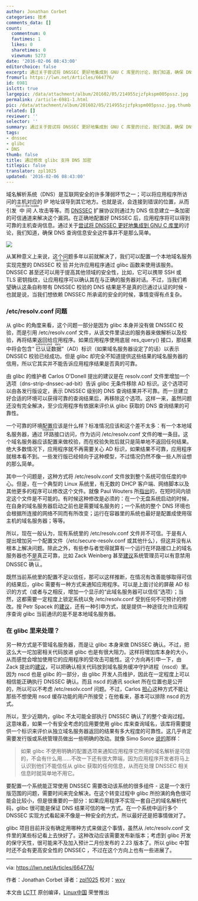 ```yaml
---
author: Jonathan Corbet
categories: 技术
comments_data: []
count:
  commentnum: 0
  favtimes: 1
  likes: 0
  sharetimes: 0
  viewnum: 5273
date: '2016-02-06 08:43:00'
editorchoice: false
excerpt: 通过关于尝试将 DNSSEC 更好地集成到 GNU C 库里的讨论，我们知道，确保 DNS 查询信息安全这件事并不是那么简单。
fromurl: https://lwn.net/Articles/664776/
id: 6981
islctt: true
largepic: /data/attachment/album/201602/05/214955zjzfpkspm005pssz.jpg
permalink: /article-6981-1.html
pic: /data/attachment/album/201602/05/214955zjzfpkspm005pssz.jpg.thumb.jpg
related: []
reviewer: ''
selector: ''
summary: 通过关于尝试将 DNSSEC 更好地集成到 GNU C 库里的讨论，我们知道，确保 DNS 查询信息安全这件事并不是那么简单。
tags:
- dnssec
- glibc
- DNS
thumb: false
title: 通过修改 glibc 支持 DNS 加密
titlepic: false
translator: zpl1025
updated: '2016-02-06 08:43:00'
---
```


域名解析系统（DNS）是互联网安全的许多薄弱环节之一；可以将应用程序所访问的主机对应的 IP 地址误导到其它地方。也就是说，会连接到错误的位置，从而引发<ruby> 中间人 <rp>  （ </rp> <rt>  man-in-the-middle </rt> <rp>  ） </rp></ruby>攻击等等。而 [DNSSEC](https://en.wikipedia.org/wiki/Domain_Name_System_Security_Extensions) 扩展协议则通过为 DNS 信息建立一条加密的可信通道来解决这个漏洞。在正确地配置好 DNSSEC 后，应用程序将可以得到可靠的主机查询信息。通过关于[尝试将 DNSSEC 更好地集成到 GNU C 库里](http://lwn.net/Articles/664790/)的讨论，我们知道，确保 DNS 查询信息安全这件事并不是那么简单。


![](/data/attachment/album/201602/05/214955zjzfpkspm005pssz.jpg)


从某种意义上来说，这个问题多年以前就解决了，我们可以配置一个本地域名服务实现完整的 DNSSEC <ruby> 校验 <rp>  （ </rp> <rt>  verification </rt> <rp>  ） </rp></ruby>并允许应用程序通过 glibc 函数来使用该服务。DNSSEC 甚至还可以用于提高其他领域的安全性，比如，它可以携带 SSH 或 TLS 密钥指纹，让应用程序可以确认其在与正确的服务器对话。不过，当我们希望确认这条自称带有 DNSSEC 校验的 DNS 结果是不是真的已通过认证的时候 - 也就是说，当我们想依赖 DNSSEC 所承诺的安全的时候，事情变得有点复杂。


### /etc/resolv.conf 问题


从 glibc 的角度来看，这个问题一部分是因为 glibc 本身并没有做 DNSSEC 校验，而是引用 /etc/resolv.conf 文件，从该文件里读出的服务器来做解析以及校验，再将结果返回给应用程序。如果应用程序使用底层 res\_query() 接口，那结果中将会包含“<ruby> 已认证数据 <rp>  （ </rp> <rt>  authenticated data </rt> <rp>  ） </rp></ruby>”（AD）标识（如果域名服务器设定了的话）以表示 DNSSEC 校验已经成功。但是 glibc 却完全不知道提供这些结果的域名服务器的信用，所以它其实并不能告诉应用程序结果是否真的可靠。


由 glibc 的维护者 Carlos O'Donell 提出的建议是在 resolv.conf 文件里增加一个选项（dns-strip-dnssec-ad-bit）告诉 glibc 无条件移除 AD 标识。这个选项可以由各发行版设定，表示 DNSSEC 级别的 DNS 查询结果并不可靠。而一旦建立好合适的环境可以获得可靠的查询结果后，再移除这个选项。这样一来，虽然问题还没有完全解决，至少应用程序有依据来评价从 glibc 获取的 DNS 查询结果的可靠性。


一个可靠的环境配置应该是什么样？标准情况应该和这个差不太多：有一个本地域名服务器，通过<ruby> 环路 <rp>  （ </rp> <rt>  loopback </rt> <rp>  ） </rp></ruby>接口访问，作为访问 /etc/resolv.conf 文件的唯一条目。这个域名服务器应该配置来做校验，而在校验失败后就只是简单地不返回任何结果。绝大多数情况下，应用程序就不再需要关心 AD 标识，如果结果不可靠，应用程序就根本看不到。一些发行版已经倾向于这种模型，不过情况仍然不像一些人所设想的那么简单。


其中一个问题是，这种方式将 /etc/resolv.conf 文件放到整个系统可信任度的中心。但是，在一个典型的 Linux 系统里，有无数的 DHCP 客户端、网络脚本以及其他更多的程序可以修改这个文件。就像 Paul Wouters 所[指出](http://lwn.net/Articles/664794/)的，在短时间内锁定这个文件是不可能的。有时候这种修改是必须的：在一个无盘系统启动的时候，在自身的域名服务器启动之前也是需要域名服务的；一个系统的整个 DNS 环境也会根据所连接的网络不同而有所改变；运行在容器里的系统也最好是配置成使用宿主机的域名服务器；等等。


所以，现在一般认为，现有系统里的 /etc/resolv.conf 文件并不可信。于是有人提出增加另一个配置文件（/etc/secure-resolv.conf 或其他什么），但这并没有从根本上解决问题。除此之外，有些参与者觉得就算有一个运行在环路接口上的域名服务器也不是真正可靠，比如 Zack Weinberg 甚至[建议](http://lwn.net/Articles/664782/)系统管理员可以有意禁用 DNSSEC <ruby> 确认 <rp>  （ </rp> <rt>  validation </rt> <rp>  ） </rp></ruby>。


既然当前系统里的配置不足以信任，那可以这样推断，在情况有改善能够取得可信的结果后，glibc 需要有一种方式来通知应用程序。可以是上面讨论的屏蔽 AD 标识的方式（或者与之相反，增加一个显示的“此域名服务器可以信任”选项）；当然，这都需要一定程度上锁定系统以免 /etc/resolv.conf 受到任何不可预计的修改。按 Petr Spacek 的[建议](http://lwn.net/Articles/664784/)，还有一种引申方式，就是提供一种途径允许应用程序查询 glibc 当前通讯的是不是本地域名服务器。


### 在 glibc 里来处理？


另一种方式是不管域名服务器，而是让 glibc 本身来做 DNSSEC 确认。不过，把这么大一坨加密相关代码放进 glibc 也是有很大阻力。这样将增加库本身的大小，从而感觉会增加使用它的应用程序的受攻击可能性。这个方向再引申一下，由 Zack 提出的[建议](http://lwn.net/Articles/664796/)，可以把确认相关代码放到域名服务缓冲守护进程（nscd）里。因为 nscd 也是 glibc 的一部分，由 glibc 开发人员维护，因此在一定程度上可以相信能正确执行 DNSSEC 确认。而且 nscd 的通讯 socket 所在位置也是公开的，所以可以不考虑 /etc/resolv.conf 问题。不过，Carlos [担心](http://lwn.net/Articles/664786/)这种方式不能让那些不想使用 nscd 缓存功能的用户所接受；在他看来，基本可以排除 nscd 的方式。


所以，至少近期内，glibc 不太可能全部执行 DNSSEC 确认了的整个查询过程。这意味着，如果一个有安全考虑的应用要使用 glibc 库来查询域名，该库将需要提供一个标识来评价从独立域名服务器返回的结果有多大程度的可靠性。这几乎肯定需要发行版或系统管理员做出一些明确的改动。就像 Simo Sorce [说的](http://lwn.net/Articles/664787/)那样：



> 
> 如果 glibc 不使用明确的配置选项来通知应用程序它所用的域名解析是可信的，不会有什么用……不改一下还有很大弊端，因为应用程序开发者将马上认识到他们不能信任从 glibc 获取的任何信息，从而在处理 DNSSEC 相关信息时就简单地不用它。
> 
> 
> 


要配置一个系统能正常使用 DNSSEC 需要改动该系统的很多组件 - 这是一个发行版范围的问题，需要时间来完全解决。在这个转变过程中 glibc 所扮演的角色很可能会比较小，但是很重要的一部分：如果应用程序不实现一套自己的域名解析代码，glibc 很可能是保证 DNS 结果可信的唯一方式。在一个系统中运行多个 DNSSEC 实现方式看起来不像是一种安全的方式，所以最好还是把事情做对了。


glibc 项目目前并没有确定用哪种方式来做这个事情，虽然从 /etc/resolv.conf 文件里的某些标记看上去快好了。这种改动应该需要发布新版本；考虑到 glibc 开发的保守天性，很可能来不及加入预计二月份发布的 2.23 版本了。所以 glibc 中暂时还不会有更高安全性的 DNSSEC ，不过在这个方向上也有一些进展了。




---


via: <https://lwn.net/Articles/664776/>


作者：Jonathan Corbet 译者：[zpl1025](https://github.com/zpl1025) 校对：[wxy](https://github.com/wxy)


本文由 [LCTT](https://github.com/LCTT/TranslateProject) 原创编译，[Linux中国](https://linux.cn/) 荣誉推出